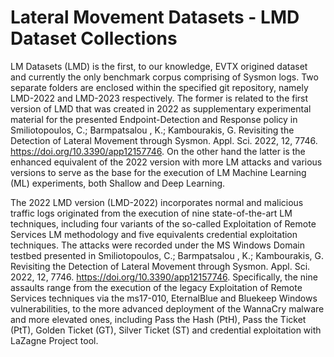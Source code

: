 # Lateral Movement Datasets - LMD Dataset Collections

LM Datasets (LMD) is the first, to our knowledge, EVTX origined dataset and currently the only benchmark corpus comprising of Sysmon logs. Two separate folders are enclosed within the specified git repository, namely LMD-2022 and LMD-2023 respectively. The former is related to the first version of LMD that was created in 2022 as supplementary experimental material for the presented Endpoint-Detection and Response policy in Smiliotopoulos, C.; Barmpatsalou , K.; Kambourakis, G. Revisiting the Detection of Lateral Movement through Sysmon. Appl. Sci. 2022, 12, 7746. https://doi.org/10.3390/app12157746. On the other hand the latter is the enhanced equivalent of the 2022 version with more LM attacks and various versions to serve as the base for the execution of LM Machine Learning (ML) experiments, both Shallow and Deep Learning.

The 2022 LMD version (LMD-2022) incorporates normal and malicious traffic logs originated from the execution of nine state-of-the-art LM techniques, including four variants of the so-called Exploitation of Remote Services LM methodology and five equivalents credential exploitation techniques. The attacks were recorded under the MS Windows Domain testbed presented in Smiliotopoulos, C.; Barmpatsalou , K.; Kambourakis, G. Revisiting the Detection of Lateral Movement through Sysmon. Appl. Sci. 2022, 12, 7746. https://doi.org/10.3390/app12157746. Specifically, the nine assaults range from the execution of the legacy Exploitation of Remote Services techniques via the ms17-010, EternalBlue and Bluekeep Windows vulnerabilities, to the more advanced deployment of the WannaCry malware and more elevated ones, including Pass the Hash (PtH), Pass the Ticket (PtT), Golden Ticket (GT), Silver Ticket (ST) and credential exploitation with LaZagne Project tool.
